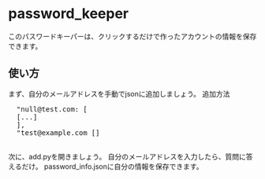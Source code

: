 # password_keeper
このパスワードキーパーは、クリックするだけで作ったアカウントの情報を保存できます。

## 使い方
まず、自分のメールアドレスを手動でjsonに追加しましょう。
追加方法
<pre>
  "null@test.com: [
  [...]
  ],
  <span style font-size: bold>"test@example.com []
  </span>
</pre>

次に、add.pyを開きましょう。
自分のメールアドレスを入力したら、質問に答えるだけ。
password_info.jsonに自分の情報を保存できます。


